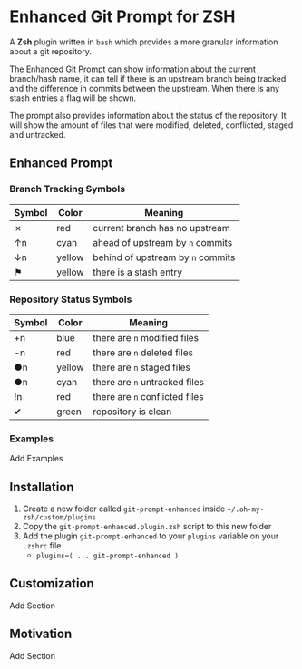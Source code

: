 # Enhanced Git Prompt for ZSH

A __Zsh__ plugin written in `bash` which provides a more granular information about a git repository.

The Enhanced Git Prompt can show information about the current branch/hash name, it can tell if there is an upstream branch being tracked and the difference in commits between the upstream. When there is any stash entries a flag will be shown.

The prompt also provides information about the status of the repository. It will show the amount of files that were modified, deleted, conflicted, staged and untracked.

## Enhanced Prompt

### Branch Tracking Symbols

| Symbol | Color  | Meaning                            |
|--------|--------|------------------------------------|
| ✗      | red    | current branch has no upstream     |
| ↑n     | cyan   | ahead of upstream by `n` commits   |
| ↓n     | yellow | behind of upstream by `n` commits  |
| ⚑      | yellow | there is a stash entry             |

### Repository Status Symbols

| Symbol | Color  | Meaning                        |
|--------|--------|--------------------------------|
| +n     | blue   | there are `n` modified files   |
| -n     | red    | there are `n` deleted files    |
| ●n     | yellow | there are `n` staged files     |
| ●n     | cyan   | there are `n` untracked files  |
| !n     | red    | there are `n` conflicted files |
| ✔      | green  | repository is clean            |

### Examples

Add Examples

## Installation

1. Create a new folder called `git-prompt-enhanced` inside `~/.oh-my-zsh/custom/plugins`
2. Copy the `git-prompt-enhanced.plugin.zsh` script to this new folder
3. Add the plugin `git-prompt-enhanced` to your `plugins` variable on your `.zshrc` file
    * `plugins=( ... git-prompt-enhanced )`

## Customization

Add Section

## Motivation

Add Section
